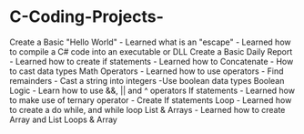 # C-Coding-Projects-
Create a Basic "Hello World"
	- Learned what is an "escape"
	- Learned how to compile a C# code into an executable or DLL
Create a Basic Daily Report
	- Learned how to create if statements
	- Learned how to Concatenate
	- How to cast data types
Math Operators
	- Learned how to use operators
	- Find remainders
	- Cast a string into integers
	-Use boolean data types
Boolean Logic
	- Learn how to use &&, || and ^ operators
If statements
	- Learned how to make use of ternary operator
	- Create If statements
Loop 
	- Learned how to create a do while, and while loop
List & Arrays 
	- Learned how to create Array and List
Loops & Array
	
